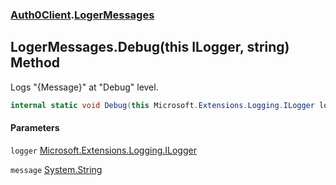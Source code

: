 ### [Auth0Client](../index.md 'Auth0Client').[LogerMessages](index.md 'Auth0Client\.LogerMessages')

## LogerMessages\.Debug\(this ILogger, string\) Method

Logs "\{Message\}" at "Debug" level\.

```csharp
internal static void Debug(this Microsoft.Extensions.Logging.ILogger logger, string message);
```
#### Parameters

<a name='Auth0Client.LogerMessages.Debug(thisMicrosoft.Extensions.Logging.ILogger,string).logger'></a>

`logger` [Microsoft\.Extensions\.Logging\.ILogger](https://learn.microsoft.com/en-us/dotnet/api/microsoft.extensions.logging.ilogger 'Microsoft\.Extensions\.Logging\.ILogger')

<a name='Auth0Client.LogerMessages.Debug(thisMicrosoft.Extensions.Logging.ILogger,string).message'></a>

`message` [System\.String](https://learn.microsoft.com/en-us/dotnet/api/system.string 'System\.String')